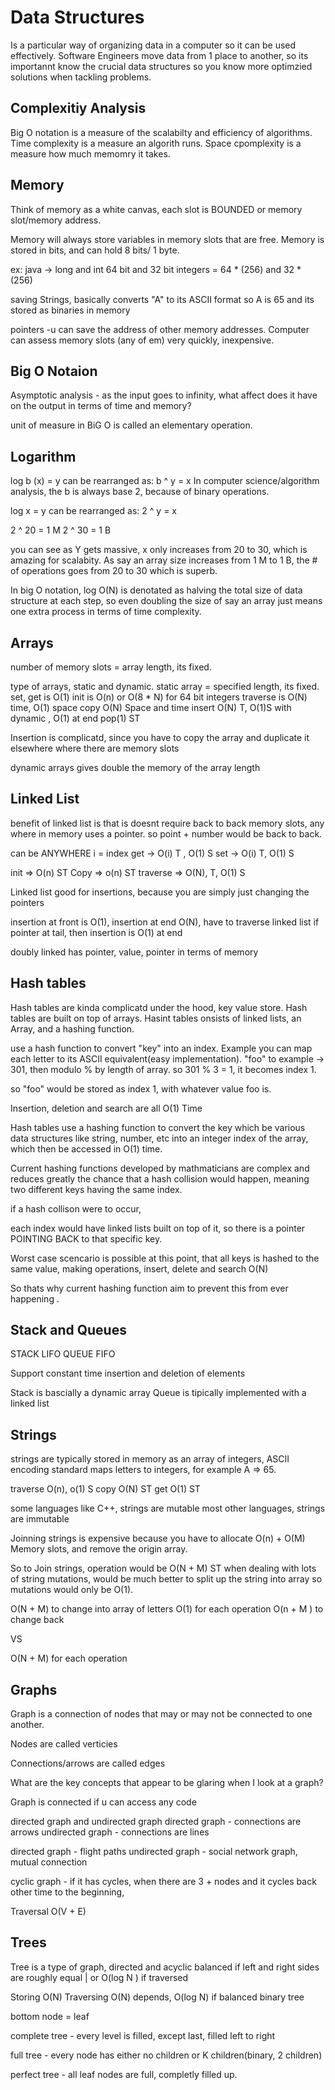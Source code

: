 # Data Structures

Is a particular way of organizing data in a computer so it can be used effectively. Software Engineers move data from 1 place to another, so its importannt know the crucial data structures so you know more optimzied solutions when tackling problems. 


## Complexitiy Analysis
Big O notation is a measure of the scalabilty and efficiency of algorithms. 
Time complexity is a measure an algorith runs.
Space cpomplexity is a measure how much memomry it takes. 
 
## Memory
Think of memory as a white canvas, each slot is BOUNDED or memory slot/memory address. 

Memory will always store variables in memory slots that are free. 
Memory is stored in bits, and can hold 8 bits/ 1 byte.

ex: java -> long and int
64 bit and 32 bit integers = 64 * (256) and 32 * (256)

saving Strings, basically converts "A" to its ASCII format so A is 65 and its stored as binaries in memory


pointers -u can save the address of other memory addresses. Computer can assess memory slots (any of em) very quickly, inexpensive. 

##  Big O Notaion 
Asymptotic analysis - as the input goes to infinity, what affect does it have on the output in terms of time and memory?

unit of measure in BiG O is called an elementary operation.


## Logarithm 

log b (x) = y can be rearranged as:  b ^ y = x
In computer science/algorithm analysis, the b is always base 2, because of binary operations. 

log x = y can be rearranged as: 2 ^ y = x

2 ^ 20 = 1 M 
2 ^ 30 = 1 B 

you can see as Y gets massive, x only increases from 20 to 30, which is amazing for scalabity.
As say an array size increases from 1 M to 1 B, the # of operations goes from 20 to 30 which is superb. 


In big O notation, log O(N) is denotated as halving the total size of data structure at each step, so even doubling the size of say an array just means one extra process in terms of 
time complexity. 


## Arrays

number of memory slots = array length, its fixed.

type of arrays, static and dynamic. 
static array = specified length, its fixed. 
set, get is O(1)
init is O(n) or O(8 * N) for 64 bit integers
traverse is O(N) time, O(1) space
copy O(N) Space and time
insert O(N) T, O(1)S with dynamic , O(1) at end 
pop(1) ST

Insertion is complicatd, since you have to copy the array and duplicate it elsewhere where there are memory slots

dynamic arrays gives double the memory of the array length

## Linked List

benefit of linked list is that is doesnt require back to back memory slots, any where in memory uses a pointer.
so point + number would be back to back. 

can be ANYWHERE
i = index
get -> O(i) T , O(1) S
set -> O(i) T, O(1) S

init => O(n) ST
Copy => o(n) ST
traverse => O(N), T, O(1) S

Linked list good for insertions, because you are simply just changing the pointers

insertion at front is O(1), insertion at end O(N), have to traverse linked list
if pointer at tail, then insertion is O(1) at end

doubly linked has pointer, value, pointer  in terms of memory


## Hash tables

Hash tables are kinda complicatd under the hood, key value store. Hash tables are built on top of arrays. Hasint tables onsists of linked lists, an Array, and a hashing function. 

use a hash function to convert "key" into an index. Example you can map each letter to its ASCII equivalent(easy implementation). "foo" to example ->  301, then modulo % by length of array. so 301 % 3 = 1, it becomes index 1.

so "foo" would be stored as index 1, with whatever value foo is. 

Insertion, deletion and search are all O(1) Time 


Hash tables use a hashing function to convert the key which be various data structures like string, number, etc into an integer index of the array, which then be accessed in O(1) time. 

Current hashing functions developed by mathmaticians are complex and reduces greatly the chance that a hash collision would happen, meaning two different keys having the same index. 

if a hash collison were to occur,

each index would have linked lists built on top of it, so there is a pointer POINTING BACK to that specific key. 

Worst case scencario is possible at this point, that all keys is hashed to the same value, making operations, insert, delete and search O(N)


So thats why current hashing function aim to prevent this from ever happening .

## Stack and Queues

STACK LIFO
QUEUE FIFO

Support constant time insertion and deletion of elements

Stack is bascially a dynamic array
Queue is tipically implemented with a linked list


## Strings 

strings are typically stored in memory as an array of integers, ASCII encoding standard maps letters to integers, for example A => 65. 

traverse O(n), o(1) S
copy O(N) ST
get O(1) ST

some languages like C++, strings are mutable
most other languages, strings are immutable

Joinning strings is expensive because you have to allocate O(n) + O(M) Memory slots, and remove the origin array. 

So to Join strings,  operation would be O(N + M) ST
when dealing with lots of string mutations, would be much better to split up the string into array so mutations would only be O(1). 

O(N + M) to change into array of letters
O(1) for each operation
O(n + M ) to change back
 
VS

O(N + M) for each operation


## Graphs
Graph is a connection of nodes that may or may not be connected to one another. 

Nodes are called verticies

Connections/arrows are called edges

What are the key concepts that appear to be glaring when I look at a graph?

Graph is connected if u can access any code

directed graph and undirected graph
directed graph -  connections are arrows
undirected graph - connections are lines

directed graph - flight paths
undirected graph - social network graph, mutual connection

cyclic graph - if it has cycles, when there are 3 + nodes and it cycles back other time to the beginning, 

Traversal O(V + E)

## Trees
Tree is a type of graph, directed and acyclic 
balanced if left and right sides are roughly equal | or O(log N ) if traversed

Storing O(N) 
Traversing O(N) depends,  O(log N) if balanced binary tree   


bottom node = leaf

complete tree - every level is filled, except last, filled left to right

full tree - every node has either no children or K children(binary, 2 children)

perfect tree - all leaf nodes are full, completly filled up. 
